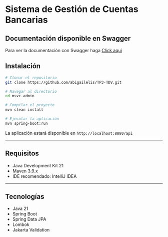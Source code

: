 # Sistema de Gestión de Cuentas Bancarias 

## Documentación disponible en Swagger

Para ver la documentación con Swagger haga [Click aquí]("http://localhost:8080/swagger-ui/index.html")

## Instalación

``` bash
# Clonar el repositorio
git clone https://github.com/abigailelis/TP3-TDV.git

# Navegar al directorio
cd msvc-admin

# Compilar el proyecto
mvn clean install

# Ejecutar la aplicación
mvn spring-boot:run
```

La aplicación estará disponible en `http://localhost:8080/api`

---

## Requisitos

- Java Development Kit 21
- Maven 3.9.x
- IDE recomendado: IntelliJ IDEA

---

## Tecnologías

- Java 21
- Spring Boot
- Spring Data JPA
- Lombok
- Jakarta Validation
